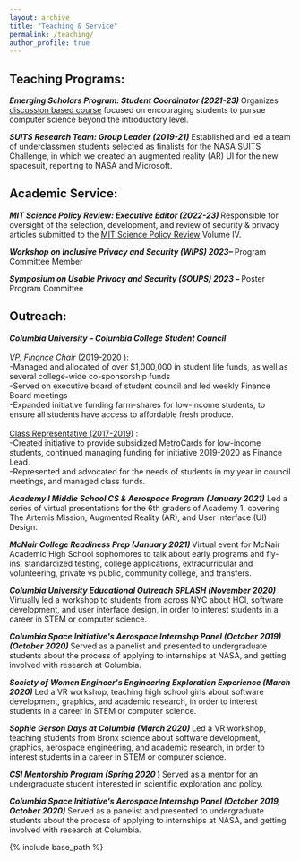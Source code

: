 ```yaml
---
layout: archive
title: "Teaching & Service"
permalink: /teaching/
author_profile: true
---
```


<h2>Teaching Programs:</h2>

<p>
  <strong>
      <em>Emerging Scholars Program: Student Coordinator (2021-23) </em>
  </strong>
  Organizes 
  <a href="https://esp.cs.tufts.edu">discussion based course</a>
  focused on encouraging students&nbsp;to pursue computer science beyond the introductory level. 
</p>

<p>
  <em>
      <strong>SUITS Research Team: Group Leader</strong>
      <strong>(2019-21)</strong>
  </em>
    Established and led a team of underclassmen students selected as finalists for the NASA SUITS Challenge, in which we created an augmented reality (AR) UI for the new spacesuit, reporting to NASA and Microsoft. 
</p>

<h2>Academic Service:</h2>

<p>
    <strong>
        <em>MIT Science Policy Review: Executive Editor (2022-23) </em>
    </strong>
    Responsible for oversight of the selection, development, and review of security &amp; privacy articles submitted to the 
    <a href="https://sciencepolicyreview.org/">MIT Science Policy Review</a>
    Volume IV.
</p>

<p>
    <strong>
        <em>Workshop on Inclusive Privacy and Security (WIPS) 2023&#8211;</em>
    </strong>
    Program Committee Member
</p>

<p>
    <strong>
        <em>Symposium on Usable Privacy and Security (SOUPS) 2023 &#8211;</em>
    </strong>
    Poster Program Committee
</p>

<h2>Outreach:</h2>

<p>
    <strong>
        <em>Columbia University &#8211; Columbia College Student Council</em>
    </strong>
    <br>
    <br>
    <span style="text-decoration: underline">
        <em>VP, Finance Chair</em>
          (2019-2020
    </span>
    ):
    <br>
    -Managed and allocated of over $1,000,000 in student life funds, as well as several college-wide co-sponsorship&nbsp;funds
    <br>
    -Served on executive board of student council and led weekly Finance Board meetings
    <br>
    -Expanded initiative funding farm-shares for low-income students, to ensure all students have access to affordable fresh produce.&nbsp;
    <br>
    <br>
    <span style="text-decoration: underline">Class Representative (2017-2019)</span>
    :
    <br>
    -Created initiative to provide subsidized MetroCards for low-income students, continued managing funding&nbsp;for initiative 2019-2020 as Finance Lead.&nbsp;
    <br>
    -Represented and advocated for the needs of students in my year in council meetings, and managed class funds.
</p>

<p>
    <em>
        <strong>Academy I Middle School CS &amp; Aerospace Program (January 2021)</strong>
    </em>
    Led a series of virtual presentations for the 6th graders of Academy 1, covering The Artemis Mission, Augmented Reality (AR), and User Interface (UI) Design.
</p>

<p>
    <strong>
        <em>McNair College Readiness Prep (January 2021) </em>
    </strong>
      Virtual event for McNair Academic High School sophomores to talk about early programs and fly-ins, standardized testing, college applications, extracurricular and volunteering, private vs public, community college, and transfers. 
</p>

<p>
    <strong>
        <em>Columbia University Educational Outreach SPLASH (November 2020) </em>
    </strong>
    Virtually led a workshop to students from across NYC about HCI, software development, and user interface design, in order to interest students in a career in STEM or computer science.  
</p>

<p>
    <strong>
        <em>Columbia Space Initiative's Aerospace Internship Panel (October 2019) (October 2020)</em>
    </strong>
      Served as a panelist and presented to undergraduate students about the process of applying to internships at  NASA, and getting involved with research at Columbia.  
</p>

<p>
    <strong>
        <em>Society of Women Engineer's Engineering Exploration Experience (March 2020)</em>
    </strong>
      Led a VR workshop, teaching high school girls about software development, graphics, and academic research,  in order to interest students in a career in STEM or computer science.  
</p>

<p>
    <strong>
        <em>Sophie Gerson Days at Columbia (March 2020) </em>
    </strong>
    Led a VR workshop, teaching students from Bronx science about software development, graphics, aerospace  engineering, and academic research, in order to interest students in a career in STEM or computer science.  
</p>

<p>
    <strong>
        <em>CSI Mentorship Program (Spring 2020</em>
        )
    </strong>
      Served as a mentor for an undergraduate student interested in scientific exploration and policy. 
</p>

<p>
    <strong>
        <em>Columbia Space Initiative's Aerospace Internship Panel (October 2019, October 2020) </em>
    </strong>
    Served as a panelist and presented to undergraduate students about the process of applying to internships at  NASA, and getting involved with research at Columbia.  
</p>

{% include base_path %}

<!-- {% for post in site.teaching reversed %}
  {% include archive-single.html %}
{% endfor %} -->
